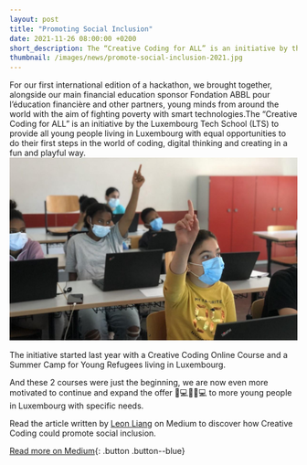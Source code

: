 ```yaml
---
layout: post
title: "Promoting Social Inclusion"
date: 2021-11-26 08:00:00 +0200
short_description: The “Creative Coding for ALL” is an initiative by the Luxembourg Tech School (LTS) to provide all young people living in Luxembourg with equal opportunities...
thumbnail: /images/news/promote-social-inclusion-2021.jpg
---
```


For our first international edition of a hackathon, we brought together, alongside our main financial education sponsor Fondation ABBL pour l’éducation financière and other partners, young minds from around the world with the aim of fighting poverty with smart technologies.The “Creative Coding for ALL” is an initiative by the Luxembourg Tech School (LTS) to provide all young people living in Luxembourg with equal opportunities to do their first steps in the world of coding, digital thinking and creating in a fun and playful way.
![Promote Social Inclusion](/images/news/promote-social-inclusion-2021.jpg)

The initiative started last year with a Creative Coding Online Course and a Summer Camp for Young Refugees living in Luxembourg. 

And these 2 courses were just the beginning, we are now even more motivated to continue and expand the offer 👩💻🧑🏾💻 to more young people in Luxembourg with specific needs.

Read the article written by [Leon Liang](https://www.linkedin.com/in/leon-liang-3aa707224/) on Medium to discover how Creative Coding could promote social inclusion. 

[Read more on Medium](https://medium.com/luxembourg-tech-school/exploring-creative-coding-as-a-means-to-promote-social-inclusion-eafb7ed72ff9){: .button .button--blue}